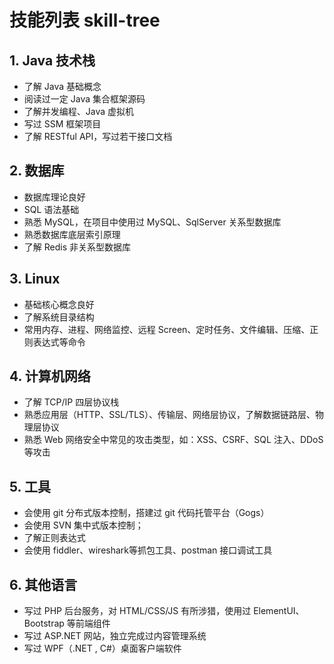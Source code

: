 # 技能列表 skill-tree

## 1. Java 技术栈

- 了解 Java 基础概念
- 阅读过一定 Java 集合框架源码
- 了解并发编程、Java 虚拟机
- 写过 SSM 框架项目
- 了解 RESTful API，写过若干接口文档



## 2. 数据库

- 数据库理论良好
- SQL 语法基础
- 熟悉 MySQL，在项目中使用过 MySQL、SqlServer 关系型数据库
- 熟悉数据库底层索引原理
- 了解 Redis 非关系型数据库



## 3. Linux

- 基础核心概念良好
- 了解系统目录结构
- 常用内存、进程、网络监控、远程 Screen、定时任务、文件编辑、压缩、正则表达式等命令



## 4. 计算机网络

- 了解 TCP/IP 四层协议栈
- 熟悉应用层（HTTP、SSL/TLS）、传输层、网络层协议，了解数据链路层、物理层协议
- 熟悉 Web 网络安全中常见的攻击类型，如：XSS、CSRF、SQL 注入、DDoS 等攻击



## 5. 工具

- 会使用 git 分布式版本控制，搭建过 git 代码托管平台（Gogs）
- 会使用 SVN 集中式版本控制；
- 了解正则表达式
- 会使用 fiddler、wireshark等抓包工具、postman 接口调试工具



## 6. 其他语言

  - 写过 PHP 后台服务，对 HTML/CSS/JS 有所涉猎，使用过 ElementUI、Bootstrap 等前端组件
  - 写过 ASP.NET 网站，独立完成过内容管理系统
  - 写过 WPF（.NET , C#）桌面客户端软件